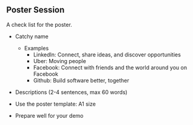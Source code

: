 ## Poster Session

A check list for the poster. 
- Catchy name
	- Examples
		- LinkedIn: Connect, share ideas, and discover opportunities
		- Uber: Moving people
		- Facebook: Connect with friends and the world around you on Facebook
		- Github: Build software better, together

- Descriptions (2-4 sentences, max 60 words)
- Use the poster template: A1 size
- Prepare well for your demo

